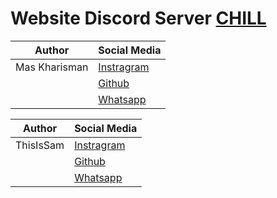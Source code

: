 # Website Discord Server [CHILL](https://discord.com/invite/chillreborn)

|Author|Social Media|
|-------|------------|
|Mas Kharisman|[Instragram](https://instagram.com/maskhar_1805) |
||[Github](https://github.com/maskhar2708)|
||[Whatsapp](https://wa.me/6282124840385)|

|Author|Social Media|
|-------|------------|
|ThisIsSam|[Instragram](https://instagram.com/simarmatasam) |
||[Github](https://github.com/luckystar28)|
||[Whatsapp](https://wa.me/6281290488983)|
